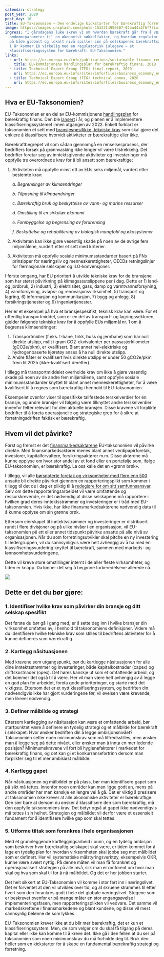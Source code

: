 ```yaml
---
calendar: strategy
post_year: 2020
post_day: 18
title: EU-Taksonomien – Den endelige kickstarter for bærekraftig forretning?
image: https://images.unsplash.com/photo-1532214950507-92ba44a2f6f7?ixid=MXwxMjA3fDB8MHxwaG90by1wYWdlfHx8fGVufDB8fHw%3D&ixlib=rb-1.2.1&auto=format&fit=crop&w=1350&q=80
ingress: "I gårsdagens luke skrev vi om hvordan bærekraft går fra å være en
  omdømmeparameter til en økonomisk nøkkelfaktor, og hvordan regulatoriske krav
  på både globalt og lokalt nivå spiller inn på selskapenes bærekraftsarbeid. Og
  i år kommer EU virkelig med en regulatorisk julegave – et
  klassifiseringssystem for bærekraft: EU-Taksonomien."
links:
  - url: https://ec.europa.eu/info/publications/sustainable-finance-renewed-strategy_en
    title: EU-kommisjonens handlingsplan for bærekraftig finans, 2018
  - title: Technical Expert Group (TEG) final report, 2020
    url: https://ec.europa.eu/info/sites/info/files/business_economy_euro/banking_and_finance/documents/200309-sustainable-finance-teg-final-report-taxonomy_en.pdf
  - title: Technical Expert Group (TEG) technical annex, 2020
    url: https://ec.europa.eu/info/sites/info/files/business_economy_euro/banking_and_finance/documents/200309-sustainable-finance-teg-final-report-taxonomy-annexes_en.pdf
---
```

## Hva er EU-Taksonomien?

EU-Taksonomien er en del av EU-kommisjonens [handlingsplan](https://ec.europa.eu/info/publications/sustainable-finance-renewed-strategy_en) for bærekraftig finans. Den ble [lansert](https://ec.europa.eu/info/sites/info/files/business_economy_euro/banking_and_finance/documents/200309-sustainable-finance-teg-final-report-taxonomy_en.pdf) i år, og planen er å implementere klassifiseringssystemet innen utgangen av 2022. Enkelt forklart er taksonomien et sett med [bransjespesifikke, tekniske krav](https://ec.europa.eu/info/sites/info/files/business_economy_euro/banking_and_finance/documents/200309-sustainable-finance-teg-final-report-taxonomy-annexes_en.pdf) som skal gjøre det enklere å klassifisere hvorvidt aktiviteter er bærekraftige eller ikke. 

Bærekraftbegrepet vil som sådan gjennomgå en renselsesprosess, der bedrifters forsøk på grønnvasking ikke lenger vil være tilstrekkelig. Det bedrifter foretar seg av inntektsgivende aktiviteter og investeringer må oppfylle tre overordnede krav for å bli ansett som bærekraftige: 

1. Aktiviteten må oppfylle minst ett av EUs seks miljømål, vurdert etter bestemte krav:

   *a. Begrensinger av klimaendringer*

   *b. Tilpasning til klimaendringer*

   *c. Bærekraftig bruk og beskyttelse av vann- og marine ressurser*

   *d. Omstilling til en sirkulær økonomi*

   *e. Forebyggelse og begrensing av forurensing*

   *f. Beskyttelse og rehabilitering av biologisk mangfold og økosystemer*
2. Aktiviteten kan ikke gjøre vesentlig skade på noen av de øvrige fem miljømålene, vurdert etter et sett med kriterier.
3. Aktiviteten må oppfylle sosiale minimumsstandarder basert på FNs prinsipper for næringsliv og menneskerettigheter, OECDs retningslinjer for flernasjonale selskaper og ILO-konvensjoner.

I første omgang, har EU prioritert å utvikle tekniske krav for de bransjene som har størst påvirkning på klimagassutslippene per i dag. Dette er 1) land- og jordbruk, 2) industri, 3) elektrisitet, gass, damp og varmtvannsforsyning, 4) vannforsyning, avløps- og renovasjonsvirksomhet, 5) transport og lagring, 6) informasjon og kommunikasjon, 7) bygg og anlegg, 8) forsikringstjenester og 9) ingeniørtjenester.

Her er et eksempel på hva et bransjespesifikt, teknisk krav kan være: 
For et offentlig transportmiddel, som er en del av transport- og lagringssektoren, gjelder følgende tekniske krav for å oppfylle EUs miljømål nr. 1 om å begrense klimaendringer: 

1. Transportmidler (f.eks. t-bane, trikk, buss og jernbane) som har null direkte utslipp, målt i gram CO2-ekvivalenter per passasjerkilometer (gCO2e/pkm), er kvalifisert. Blant annet hel-elektriske og hydrogenbaserte kjøretøy anses å ha null direkte utslipp.
2. Andre flåter er kvalifisert hvis direkte utslipp er under 50 gCO2e/pkm frem til 2025 (ikke-kvalifisert deretter).

I tillegg må transportmiddelet overholde krav om ikke å gjøre vesentlig skade på noen av de andre fem miljømålene, samt oppfylle sosiale minimumsstandarder knyttet til blant annet menneskerettigheter, for å være kvalifisert til å regnes som bærekraftig i henhold til EU-taksonomien.

Eksempelet ovenfor viser til spesifikke tallfestede terskelverdier for én bransje, og andre bransjer vil følgelig være tilknyttet andre terskelverdier innenfor felter relevant for den aktuelle bransjen. Disse kravene vil forplikte bedrifter til å foreta operasjonelle og strategiske grep for å sikre at forretningsdriften faktisk er bærekraftig. 

## Hvem vil det påvirke?

Først og fremst er det [finansmarkedsaktørene](https://www.selmer.no/no/nyhet/ikke-mer-gronnvasking.-eus-taksonomi-vil-revolusjonere-hvordan-baerekraftig) EU-taksonomien vil påvirke direkte. Med finansmarkedsaktører menes blant annet verdipapirforetak, investorer, kapitalforvaltere, forsikringsaktører m.m. Disse aktørene må kunne opplyse om hvor stor andel av et fond eller en portefølje som, ifølge EU-taksonomien, er bærekraftig. La oss kalle det en «grønn brøk».

I tillegg, vil alle [børsnoterte foretak og virksomheter med flere enn 500](https://www.selmer.no/no/nyhet/ikke-mer-gronnvasking.-eus-taksonomi-vil-revolusjonere-hvordan-baerekraftig) ansatte bli direkte påvirket gjennom en rapporteringsplikt som kommer i tillegg til det de i dag er pliktig til å [redegjøre for om sitt samfunnsansvar](https://lovdata.no/dokument/NL/lov/1998-07-17-56/KAPITTEL_3#%C2%A73-5). Selv om dette rapporteringsarbeidet vil være omfattende og ressurskrevende, er det nødvendig at disse selskapene må rapportere i hvilken grad deres inntektsstrømmer og investeringer er i tråd med EU-taksonomien. Hvis ikke, har ikke finansmarkedsaktørene nødvendig data til å kunne opplyse om sin grønne brøk.

Ettersom eierskapet til inntektsstrømmer og investeringer er distribuert rundt i flere divisjoner og på ulike nivåer i en organisasjon, vil EU-taksonomien på ett eller annet tidspunkt påvirke ansatte på alle nivå av organisasjonen. Når du som forretningsutvikler skal pitche en ny investering til ledergruppen, vil du sannsynligvis være helt avhengig av å ha med en klassifiseringsvurdering knyttet til bærekraft, sammen med markeds- og lønnsomhetsvurderingene.

Dette vil kreve store omstillinger internt i de aller fleste virksomheter, og tiden er knapp. Da lønner det seg å begynne forberedelsene allerede nå.

![](/assets/photo-1558540473-0f25bba817e1.jpeg)

## Dette er det du bør gjøre:

### 1. Identifiser hvilke krav som påvirker din bransje og ditt selskap spesifikt

Det første du bør gå i gang med, er å sette deg inn i hvilke bransjer din virksomhet omfattes av, i henhold til taksonomiens definisjoner. Videre må du identifisere hvilke tekniske krav som stilles til bedriftens aktiviteter for å kunne defineres som bærekraftig. 

### 2. Kartlegg nåsituasjonen

Med kravene som utgangspunkt, bør du kartlegge nåsituasjonen for alle dine inntektsstrømmer og investeringer, både kapitalkostnader (capex) og driftskostnader (opex). Det høres kanskje ut som et omfattende arbeid, og det kommer det også til å være. Her vil man være helt avhengig av å legge en god plan for arbeidet, foreta gode prioriteringer, og starte med det viktigste. Ettersom det er et nytt klassifiseringssystem, og bedriften din nødvendigvis ikke har gjort vurderingene før, vil øvelsen være krevende, men likevel nødvendig. 

### 3. Definer målbilde og strategi

Ettersom kartlegging av nåsituasjon kan være et omfattende arbeid, bør startpunktet være å definere en tydelig strategi og et målbilde for bærekraft i selskapet. Hvor ønsker bedriften din å legge ambisjonsnivået? Taksonomien setter noen minimumskrav som må tilfredsstilles, men ønsker man å legge seg på dette nivået, eller ønsker man å innta en mer ledende posisjon? Minimumskravene vil fort bli hygienefaktorer i markedet for bærekraftig finans, og det kan gi et konkurransefortrinn dersom man forplikter seg til et mer ambisiøst målbilde. 

### 4. Kartlegg gapet

Når nåsituasjonen og målbildet er på plass, bør man identifisere gapet som på sikt må tettes. Innenfor noen områder kan man ligge godt an, mens på andre områder har man kanskje en lengre vei å gå. Det er viktig å presisere at taksonomien ikke krever at alle økonomiske aktiviteter er bærekraftige. Den sier bare at dersom du ønsker å klassifisere den som bærekraftig, må den oppfylle taksonomiens krav. Det betyr også at gapet ikke nødvendigvis må tettes i sin helhet. Strategien og målbildet vil derfor være et essensielt fundament for å identifisere hvilke gap som skal tettes.

### 5. Utforme tiltak som forankres i hele organisasjonen

Med et grunnleggende kartleggingsarbeid i bunn, og en tydelig ambisjon som beskriver hvor bærekraftig selskapet skal være, er tiden kommet for å lage en tydelig plan for hvordan virksomheten skal jobbe seg mot målbildet som er definert. Her vil systematiske målstyringsverktøy, eksempelvis OKR, kunne være svært nyttig. På denne måten vil man få forankret og operasjonalisert strategien på alle nivå, slik man er omforent om hvor man skal og hva som skal til for å nå målbildet. Og det er her jobben starter. 

Det helt sikkert at EU-Taksonomien vil komme i stor fart inn i næringslivet. Det er forventet at den vil utvikles over tid, og at skruene strammes til etter hvert som den forankres godt i hele det globale næringslivet. Stegene som er beskrevet ovenfor er på mange måter en stor engangsøvelse i implementeringsfasen, men rapporteringsplikten vil vedvare. Det samme vil markedskreftene i finansmarkedene og blant kundene, og disse vil mest sannsynlig belønne de som lykkes. 

EU-Taksonomien krever ikke at du blir mer bærekraftig, det er kun et klassifiseringssystem. Men, de som velger om du skal få tilgang på deres kapital eller ikke kan komme til å kreve det. Ikke gå i den fellen at du ser på taksonomien som noen minimumskrav du må forholde deg til. Bruk den heller som en kickstarter for å skape en fundamental bærekraftig strategi og forretning.